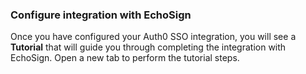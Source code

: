 ### Configure integration with EchoSign

Once you have configured your Auth0 SSO integration, you will see a **Tutorial** that will guide you through completing the integration with EchoSign. Open a new tab to perform the tutorial steps.
